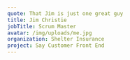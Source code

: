 ```yaml
---
quote: That Jim is just one great guy
title: Jim Christie
jobTitle: Scrum Master
avatar: /img/uploads/me.jpg
organization: Shelter Insurance
project: Say Customer Front End
---
```


